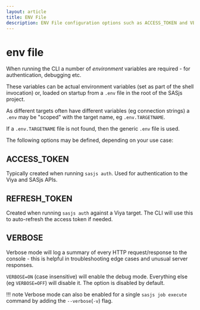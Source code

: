 ```yaml
---
layout: article
title: ENV File
description: ENV File configuration options such as ACCESS_TOKEN and VERBOSE are documented here
---
```


# env file

When running the CLI a number of _environment_ variables are required - for authentication, debugging etc.

These variables can be actual environment variables (set as part of the shell invocation) or, loaded on startup from a `.env` file in the root of the SASjs project.

As different targets often have different variables (eg connection strings) a `.env` may be "scoped" with the target name, eg `.env.TARGETNAME`.

If a `.env.TARGETNAME` file is not found, then the generic `.env` file is used.

The following options may be defined, depending on your use case:

## ACCESS_TOKEN

Typically created when running `sasjs auth`.  Used for authentication to the Viya and SASjs APIs.

## REFRESH_TOKEN

Created when running `sasjs auth` against a Viya target.  The CLI will use this to auto-refresh the access token if needed.

## VERBOSE

Verbose mode will log a summary of every HTTP request/response to the console - this is helpful in troubleshooting edge cases and unusual server responses.

`VERBOSE=ON` (case insensitive) will enable the debug mode. Everything else (eg `VERBOSE=OFF`) will disable it.  The option is disabled by default.

!!! note
    Verbose mode can also be enabled for a single `sasjs job execute` command by adding the `--verbose`(`-v`) flag.
